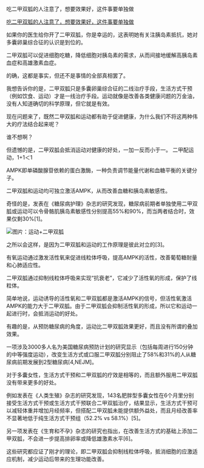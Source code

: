 吃二甲双胍的人注意了，想要效果好，这件事要单独做

[吃二甲双胍的人注意了，想要效果好，这件事要单独做](https://zhuanlan.zhihu.com/p/297936096)





如果你的医生给你开了二甲双胍，你是幸运的，这表明她有关注胰岛素抵抗，她对多囊卵巢综合征的认识是到位的。

二甲双胍可以促进细胞吃糖，降低细胞对胰岛素的需求，从而间接地缓解高胰岛素血症和高雄激素血症。

的确，这都是事实，但还不是事情的全部真相罢了。

我想告诉你的是，二甲双胍只是多囊卵巢综合征的二线治疗手段，生活方式干预（例如饮食、运动）才是一线治疗手段。运动就像是改善各类健康问题的万金油，没有人知道确切的科学原理，但它就是有效。



现在问题来了，既然二甲双胍和运动都有助于促进健康，为什么我们不将这两种伟大的疗法结合起来呢？

谁不想啊？

但遗憾的是，二甲双胍会抵消运动对健康的好处，一加一反而小于一。
二甲配运动，1+1＜1

AMPK即单磷酸腺苷依赖的蛋白激酶，一种负责调节能量代谢和血糖平衡的关键分子。

二甲双胍和运动均可独立激活AMPK，从而改善血糖和胰岛素敏感性。

奇怪的是，发表在《糖尿病护理》杂志的研究发现，糖尿病前期者单独使用二甲双胍或运动可以令骨骼肌胰岛素敏感性分别提高55%和90%，而当两者结合时，效果仅剩30%[1]。


![图片：运动+二甲双胍](https://pic2.zhimg.com/80/v2-c4fef2a65610fd24b7ef1156607de0d9_1440w.jpg)


之所以会这样，是因为二甲双胍和运动的工作原理是彼此对立的[3]。

有氧运动通过激发活性氧来促进线粒体呼吸，提高AMPK的活性，改善葡萄糖耐量和心肺适应性。

二甲双胍通过抑制线粒体呼吸来实现“抗衰老”，它减少了活性氧的形成，保护了线粒体。

简单地说，运动诱导的活性氧和二甲双胍都是激活AMPK的信号，但活性氧激活AMPK的能力大于二甲双胍。由于二甲双胍会抑制活性氧的形成，所以它和运动一起进行时，会抵消运动的好处。

有趣的是，从预防糖尿病的角度，运动比二甲双胍效果更好，而且没有所谓的叠加效果。

一项涉及3000多人名为美国糖尿病预防计划的研究显示（包括每周进行150分钟的中等强度运动），改变生活方式或口服二甲双胍分别阻止了58%和31%的人从糖尿病前期发展到2型糖尿病[4,NEJM]。

对于多囊女性，生活方式干预和二甲双胍的疗效是相等的，而且额外服用二甲双胍没有带来更多的好处。

例如发表在《人类生殖》杂志的研究发现，143名肥胖型多囊女性在6个月里分别接受生活方式干预或生活方式干预联合二甲双胍治疗，结果显示，生活方式干预可以减轻体重并增加月经频率，但搭配二甲双胍未能提供额外益处，而且月经改善率不显著地低于纯生活方式干预组（52.2% vs 58.1%）[5]。

另一项发表在《生育和不孕》杂志的研究也指出，在改善生活方式的基础上添加二甲双胍，不会进一步提高排卵率或降低雄激素水平[6]。

这些研究都应证了刚才的理论，即二甲双胍会抑制线粒体呼吸，抵消细胞的应激适应机制，减少运动后带来的生理功能改善。
